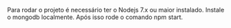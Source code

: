 Para rodar o projeto é necessário ter o Nodejs 7.x ou maior instalado.
Instale o mongodb localmente.
Após isso rode o comando npm start.
